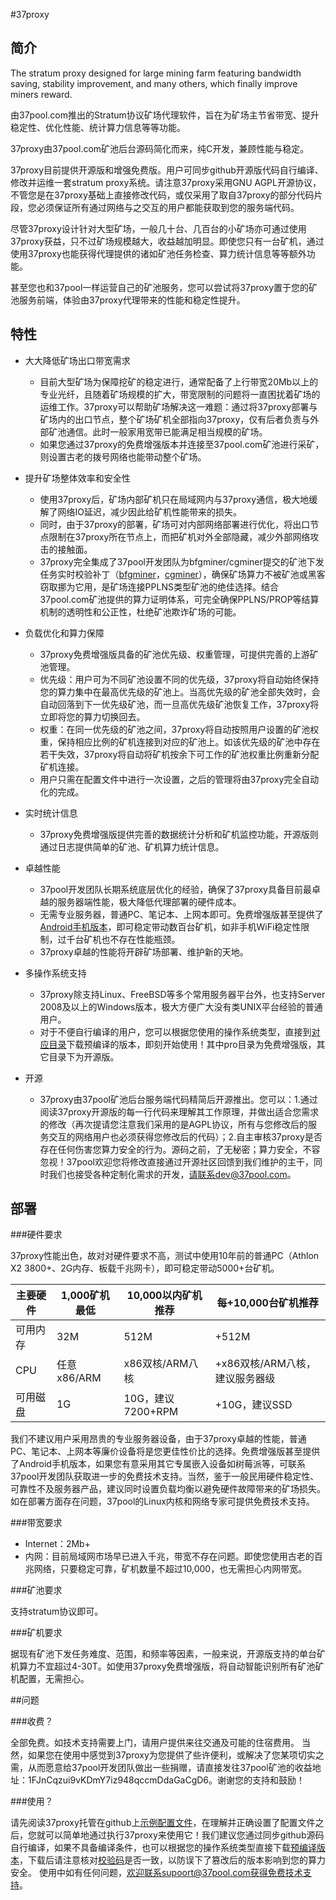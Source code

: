 #37proxy


## 简介

The stratum proxy designed for large mining farm featuring bandwidth saving, stability improvement, and many others, which finally improve miners reward.

由37pool.com推出的Stratum协议矿场代理软件，旨在为矿场主节省带宽、提升稳定性、优化性能、统计算力信息等等功能。

37proxy由37pool.com矿池后台源码简化而来，纯C开发，兼顾性能与稳定。

37proxy目前提供开源版和增强免费版。用户可同步github开源版代码自行编译、修改并运维一套stratum proxy系统。请注意37proxy采用GNU AGPL开源协议，不管您是在37proxy基础上直接修改代码，或仅采用了取自37proxy的部分代码片段，您必须保证所有通过网络与之交互的用户都能获取到您的服务端代码。

尽管37proxy设计针对大型矿场，一般几十台、几百台的小矿场亦可通过使用37proxy获益，只不过矿场规模越大，收益越加明显。即使您只有一台矿机，通过使用37proxy也能获得代理提供的诸如矿池任务检查、算力统计信息等等额外功能。

甚至您也和37pool一样运营自己的矿池服务，您可以尝试将37proxy置于您的矿池服务前端，体验由37proxy代理带来的性能和稳定性提升。


## 特性
* 大大降低矿场出口带宽需求
  * 目前大型矿场为保障挖矿的稳定进行，通常配备了上行带宽20Mb以上的专业光纤，且随着矿场规模的扩大，带宽限制的问题将一直困扰着矿场的运维工作。37proxy可以帮助矿场解决这一难题：通过将37proxy部署与矿场内的出口节点，整个矿场矿机全部指向37proxy，仅有后者负责与外部矿池通信。此时一般家用宽带已能满足相当规模的矿场。
  * 如果您通过37proxy的免费增强版本并连接至37pool.com矿池进行采矿，则设置古老的拨号网络也能带动整个矿场。

* 提升矿场整体效率和安全性
  * 使用37proxy后，矿场内部矿机只在局域网内与37proxy通信，极大地缓解了网络IO延迟，减少因此给矿机性能带来的损失。
  * 同时，由于37proxy的部署，矿场可对内部网络部署进行优化，将出口节点限制在37proxy所在节点上，而把矿机对外全部隐藏，减少外部网络攻击的接触面。
  * 37proxy完全集成了37pool开发团队为bfgminer/cgminer提交的矿池下发任务实时校验补丁（[bfgminer](https://github.com/luke-jr/bfgminer/pull/540)，[cgminer](https://github.com/ckolivas/cgminer/pull/638)），确保矿场算力不被矿池或黑客窃取挪为它用，是矿场连接PPLNS类型矿池的绝佳选择。结合37pool.com矿池提供的算力证明体系，可完全确保PPLNS/PROP等结算机制的透明性和公正性，杜绝矿池欺诈矿场的可能。

* 负载优化和算力保障
  * 37proxy免费增强版具备的矿池优先级、权重管理，可提供完善的上游矿池管理。
  * 优先级：用户可为不同矿池设置不同的优先级，37proxy将自动始终保持您的算力集中在最高优先级的矿池上。当高优先级的矿池全部失效时，会自动回落到下一优先级矿池，而一旦高优先级矿池恢复工作，37proxy将立即将您的算力切换回去。
  * 权重：在同一优先级的矿池之间，37proxy将自动按照用户设置的矿池权重，保持相应比例的矿机连接到对应的矿池上。如该优先级的矿池中存在若干失效，37proxy将自动将矿机按余下可工作的矿池权重比例重新分配矿机连接。
  * 用户只需在配置文件中进行一次设置，之后的管理将由37proxy完全自动化的完成。

* 实时统计信息
  * 37proxy免费增强版提供完善的数据统计分析和矿机监控功能，开源版则通过日志提供简单的矿池、矿机算力统计信息。

* 卓越性能
  * 37pool开发团队长期系统底层优化的经验，确保了37proxy具备目前最卓越的服务器端性能，极大降低代理部署的硬件成本。
  * 无需专业服务器，普通PC、笔记本、上网本即可。免费增强版甚至提供了[Android手机版本](https://github.com/4tar/37proxy/tree/master/bin/pro)，即可稳定带动数百台矿机，如非手机WiFi稳定性限制，过千台矿机也不存在性能瓶颈。
  * 37proxy卓越的性能将开辟矿场部署、维护新的天地。

* 多操作系统支持
  * 37proxy除支持Linux、FreeBSD等多个常用服务器平台外，也支持Server 2008及以上的Windows版本，极大方便广大没有类UNIX平台经验的普通用户。
  * 对于不便自行编译的用户，您可以根据您使用的操作系统类型，直接到[对应目录](https://github.com/4tar/37proxy/tree/master/bin)下载预编译的版本，即刻开始使用！其中pro目录为免费增强版，其它目录下为开源版。

* 开源
  * 37proxy由37pool矿池后台服务端代码精简后开源推出。您可以：1.通过阅读37proxy开源版的每一行代码来理解其工作原理，并做出适合您需求的修改（再次提请您注意我们采用的是AGPL协议，所有与您修改后的服务交互的网络用户也必须获得您修改后的代码）；2.自主审核37proxy是否存在任何伤害您算力安全的行为。源码之前，了无秘密；算力安全，不容忽视！37pool欢迎您将修改直接通过开源社区回馈到我们维护的主干，同时我们也接受各种定制化需求的开发，请联系dev@37pool.com。


## 部署

###硬件要求

37proxy性能出色，故对对硬件要求不高，测试中使用10年前的普通PC（Athlon X2 3800+、2G内存、板载千兆网卡），即可稳定带动5000+台矿机。

 主要硬件 | 1,000矿机最低 | 10,000以内矿机推荐 | 每+10,000台矿机推荐
-----|---------|-----------------|-------------------
可用内存 | 32M | 512M | +512M
CPU | 任意x86/ARM | x86双核/ARM八核 | +x86双核/ARM八核，建议服务器级
可用磁盘 | 1G | 10G，建议7200+RPM | +10G，建议SSD

我们不建议用户采用昂贵的专业服务器设备，由于37proxy卓越的性能，普通PC、笔记本、上网本等廉价设备将是您更佳性价比的选择。免费增强版甚至提供了Android手机版本，如果您有意采用其它专属嵌入设备如树莓派等，可联系37pool开发团队获取进一步的免费技术支持。当然，鉴于一般民用硬件稳定性、可靠性不及服务器产品，建议同时设置负载均衡以避免硬件故障带来的矿场损失。如在部署方面存在问题，37pool的Linux内核和网络专家可提供免费技术支持。

###带宽要求

* Internet：2Mb+
* 内网：目前局域网市场早已进入千兆，带宽不存在问题。即使您使用古老的百兆网络，只要稳定可靠，矿机数量不超过10,000，也无需担心内网带宽。

###矿池要求

支持stratum协议即可。

###矿机要求

据现有矿池下发任务难度、范围，和频率等因素，一般来说，开源版支持的单台矿机算力不宜超过4-30T。如使用37proxy免费增强版，将自动智能识别所有矿池矿机配置，无需担心。


##问题

###收费？

全部免费。如技术支持需要上门，请用户提供来往交通及可能的住宿费用。
当然，如果您在使用中感觉到37proxy为您提供了些许便利，或解决了您某项切实之需，从而愿意给37pool开发团队做出一些捐赠，请直接发往37pool矿池的收益地址：1FJnCqzui9vKDmY7iz948qccmDdaGaCgD6。谢谢您的支持和鼓励！

###使用？

请先阅读37proxy托管在github上[示例配置文件](https://github.com/4tar/37proxy/blob/master/37proxy.conf)，在理解并正确设置了配置文件之后，您就可以简单地通过执行37proxy来使用它！我们建议您通过同步github源码自行编译，如果不具备编译条件，也可以根据您的操作系统类型直接下载[预编译版本](https://github.com/4tar/37proxy/tree/master/bin)，下载后请注意核对[校验码](https://github.com/4tar/37proxy/blob/master/bin/bin.sha256sum)是否一致，以防误下了篡改后的版本影响到您的算力安全。
使用中如有任何问题，欢迎联系supoort@37pool.com获得免费技术支持。
